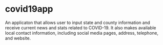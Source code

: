 # covid19app
An applicaton that allows user to input state and county information and receive current news and stats related to COVID-19. It also makes available local contact information, including social media pages, address, telephone, and website.
